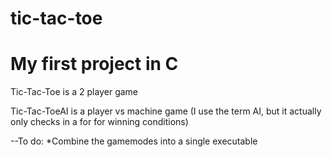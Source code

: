 # tic-tac-toe

# My first project in C

Tic-Tac-Toe is a 2 player game

Tic-Tac-ToeAI is a player vs machine game (I use the term AI, but it actually only checks in a for for winning conditions)


--To do:
  *Combine the gamemodes into a single executable
